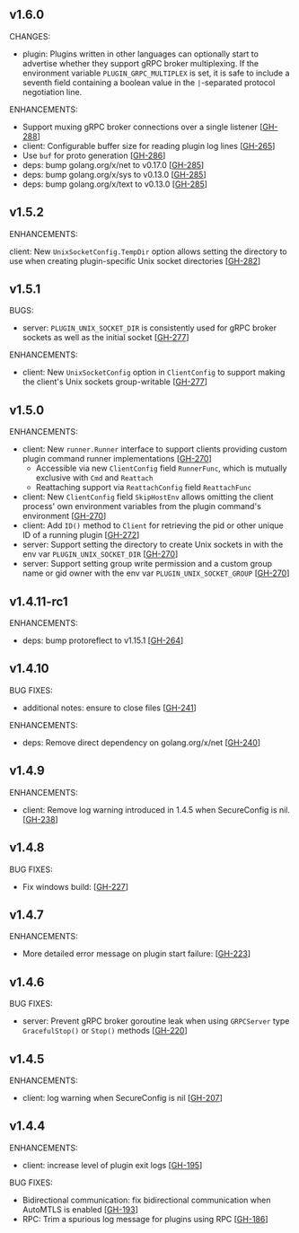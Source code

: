 ## v1.6.0

CHANGES:

* plugin: Plugins written in other languages can optionally start to advertise whether they support gRPC broker multiplexing.
  If the environment variable `PLUGIN_GRPC_MULTIPLEX` is set, it is safe to include a seventh field containing a boolean 
  value in the `|`-separated protocol negotiation line.

ENHANCEMENTS:

* Support muxing gRPC broker connections over a single listener [[GH-288](https://github.com/hashicorp/go-plugin/pull/288)]
* client: Configurable buffer size for reading plugin log lines [[GH-265](https://github.com/hashicorp/go-plugin/pull/265)]
* Use `buf` for proto generation [[GH-286](https://github.com/hashicorp/go-plugin/pull/286)]
* deps: bump golang.org/x/net to v0.17.0 [[GH-285](https://github.com/hashicorp/go-plugin/pull/285)]
* deps: bump golang.org/x/sys to v0.13.0 [[GH-285](https://github.com/hashicorp/go-plugin/pull/285)]
* deps: bump golang.org/x/text to v0.13.0 [[GH-285](https://github.com/hashicorp/go-plugin/pull/285)]

## v1.5.2

ENHANCEMENTS:

client: New `UnixSocketConfig.TempDir` option allows setting the directory to use when creating plugin-specific Unix socket directories [[GH-282](https://github.com/hashicorp/go-plugin/pull/282)]

## v1.5.1

BUGS:

* server: `PLUGIN_UNIX_SOCKET_DIR` is consistently used for gRPC broker sockets as well as the initial socket [[GH-277](https://github.com/hashicorp/go-plugin/pull/277)]

ENHANCEMENTS:

* client: New `UnixSocketConfig` option in `ClientConfig` to support making the client's Unix sockets group-writable [[GH-277](https://github.com/hashicorp/go-plugin/pull/277)]

## v1.5.0

ENHANCEMENTS:

* client: New `runner.Runner` interface to support clients providing custom plugin command runner implementations [[GH-270](https://github.com/hashicorp/go-plugin/pull/270)]
    * Accessible via new `ClientConfig` field `RunnerFunc`, which is mutually exclusive with `Cmd` and `Reattach`
    * Reattaching support via `ReattachConfig` field `ReattachFunc`
* client: New `ClientConfig` field `SkipHostEnv` allows omitting the client process' own environment variables from the plugin command's environment [[GH-270](https://github.com/hashicorp/go-plugin/pull/270)]
* client: Add `ID()` method to `Client` for retrieving the pid or other unique ID of a running plugin [[GH-272](https://github.com/hashicorp/go-plugin/pull/272)]
* server: Support setting the directory to create Unix sockets in with the env var `PLUGIN_UNIX_SOCKET_DIR` [[GH-270](https://github.com/hashicorp/go-plugin/pull/270)]
* server: Support setting group write permission and a custom group name or gid owner with the env var `PLUGIN_UNIX_SOCKET_GROUP` [[GH-270](https://github.com/hashicorp/go-plugin/pull/270)]

## v1.4.11-rc1

ENHANCEMENTS:

* deps: bump protoreflect to v1.15.1 [[GH-264](https://github.com/hashicorp/go-plugin/pull/264)]

## v1.4.10

BUG FIXES:

* additional notes: ensure to close files [[GH-241](https://github.com/hashicorp/go-plugin/pull/241)]

ENHANCEMENTS:

* deps: Remove direct dependency on golang.org/x/net [[GH-240](https://github.com/hashicorp/go-plugin/pull/240)]

## v1.4.9

ENHANCEMENTS:

* client: Remove log warning introduced in 1.4.5 when SecureConfig is nil. [[GH-238](https://github.com/hashicorp/go-plugin/pull/238)]

## v1.4.8

BUG FIXES:

* Fix windows build: [[GH-227](https://github.com/hashicorp/go-plugin/pull/227)]

## v1.4.7

ENHANCEMENTS:

* More detailed error message on plugin start failure: [[GH-223](https://github.com/hashicorp/go-plugin/pull/223)]

## v1.4.6

BUG FIXES:

* server: Prevent gRPC broker goroutine leak when using `GRPCServer` type `GracefulStop()` or `Stop()` methods [[GH-220](https://github.com/hashicorp/go-plugin/pull/220)]

## v1.4.5

ENHANCEMENTS:

* client: log warning when SecureConfig is nil [[GH-207](https://github.com/hashicorp/go-plugin/pull/207)]


## v1.4.4

ENHANCEMENTS:

* client: increase level of plugin exit logs [[GH-195](https://github.com/hashicorp/go-plugin/pull/195)]

BUG FIXES:

* Bidirectional communication: fix bidirectional communication when AutoMTLS is enabled [[GH-193](https://github.com/hashicorp/go-plugin/pull/193)]
* RPC: Trim a spurious log message for plugins using RPC [[GH-186](https://github.com/hashicorp/go-plugin/pull/186)]
